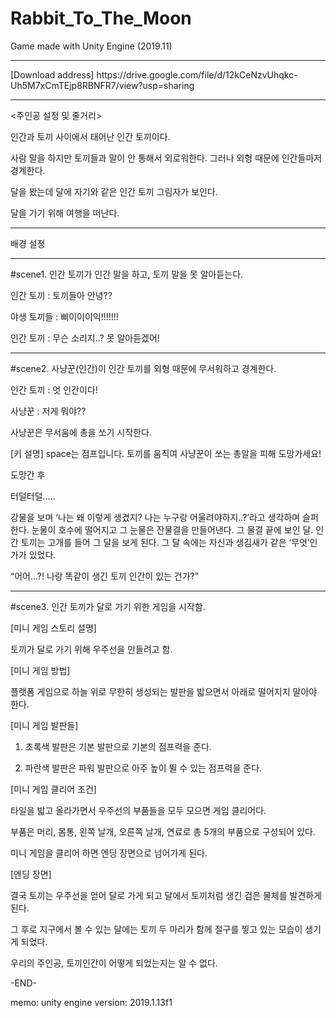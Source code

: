 # Rabbit_To_The_Moon
Game made with Unity Engine (2019.11)
<hr/>
[Download address]
https://drive.google.com/file/d/12kCeNzvUhqkc-Uh5M7xCmTEjp8RBNFR7/view?usp=sharing

<hr/>
<주인공 설정 및 줄거리>

인간과 토끼 사이에서 태어난 인간 토끼이다. 

사람 말을 하지만 토끼들과 말이 안 통해서 외로워한다. 그러나 외형 때문에 인간들마저 경계한다.

달을 봤는데 달에 자기와 같은 인간 토끼 그림자가 보인다.

달을 가기 위해 여행을 떠난다.

<hr/>
배경 설정
<hr/>
#scene1. 인간 토끼가 인간 말을 하고, 토끼 말을 못 알아듣는다. 

인간 토끼 : 토끼들아 안녕??

야생 토끼들 : 삐이이이익!!!!!!!

인간 토끼 : 무슨 소리지..? 못 알아듣겠어!

<hr/>
#scene2. 사냥꾼(인간)이 인간 토끼를 외형 때문에 무서워하고 경계한다.

인간 토끼 : 엇 인간이다!

사냥꾼 : 저게 뭐야?? 

사냥꾼은 무서움에 총을 쏘기 시작한다.


[키 설명] space는 점프입니다. 토끼를 움직여 사냥꾼이 쏘는 총알을 피해 도망가세요!


도망간 후 

터덜터덜..... 

강물을 보며 ‘나는 왜 이렇게 생겼지? 나는 누구랑 어울려야하지..?’라고 생각하며 슬퍼한다. 눈물이 호수에 떨어지고 그 눈물은 잔물결을 만들어낸다. 그 물결 끝에 보인 달. 인간 토끼는 고개를 들어 그 달을 보게 된다. 그 달 속에는 자신과 생김새가 같은 ‘무엇’인가가 있었다. 

“어어...?! 나랑 똑같이 생긴 토끼 인간이 있는 건가?”

<hr/>
#scene3. 인간 토끼가 달로 가기 위한 게임을 시작함.


[미니 게임 스토리 설명]

토끼가 달로 가기 위해 우주선을 만들려고 함.


[미니 게임 방법]

플랫폼 게임으로 하늘 위로 무한히 생성되는 발판을 밟으면서 아래로 떨어지지 말아야 한다.


[미니 게임 발판들]

1. 초록색 발판은 기본 발판으로 기본의 점프력을 준다.

2. 파란색 발판은 파워 발판으로 아주 높이 뛸 수 있는 점프력을 준다.


[미니 게임 클리어 조건]

타일을 밟고 올라가면서 우주선의 부품들을 모두 모으면 게임 클리어다.

부품은 머리, 몸통, 왼쪽 날개, 오른쪽 날개, 연료로 총 5개의 부품으로 구성되어 있다.

미니 게임을 클리어 하면 엔딩 장면으로 넘어가게 된다.


[엔딩 장면]

결국 토끼는 우주선을 얻어 달로 가게 되고 달에서 토끼처럼 생긴 검은 물체를 발견하게 된다.

그 후로 지구에서 볼 수 있는 달에는 토끼 두 마리가 함께 절구를 찧고 있는 모습이 생기게 되었다.

우리의 주인공, 토끼인간이 어떻게 되었는지는 알 수 없다.


-END-


memo: unity engine version: 2019.1.13f1
